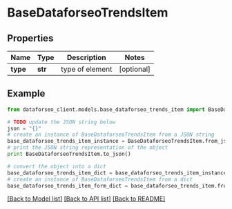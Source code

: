 # BaseDataforseoTrendsItem


## Properties

Name | Type | Description | Notes
------------ | ------------- | ------------- | -------------
**type** | **str** | type of element | [optional] 

## Example

```python
from dataforseo_client.models.base_dataforseo_trends_item import BaseDataforseoTrendsItem

# TODO update the JSON string below
json = "{}"
# create an instance of BaseDataforseoTrendsItem from a JSON string
base_dataforseo_trends_item_instance = BaseDataforseoTrendsItem.from_json(json)
# print the JSON string representation of the object
print BaseDataforseoTrendsItem.to_json()

# convert the object into a dict
base_dataforseo_trends_item_dict = base_dataforseo_trends_item_instance.to_dict()
# create an instance of BaseDataforseoTrendsItem from a dict
base_dataforseo_trends_item_form_dict = base_dataforseo_trends_item.from_dict(base_dataforseo_trends_item_dict)
```
[[Back to Model list]](../README.md#documentation-for-models) [[Back to API list]](../README.md#documentation-for-api-endpoints) [[Back to README]](../README.md)


